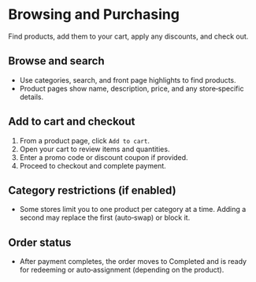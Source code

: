 # Browsing and Purchasing

Find products, add them to your cart, apply any discounts, and check out.

## Browse and search
- Use categories, search, and front page highlights to find products.
- Product pages show name, description, price, and any store‑specific details.

## Add to cart and checkout
1) From a product page, click `Add to cart`.
2) Open your cart to review items and quantities.
3) Enter a promo code or discount coupon if provided.
4) Proceed to checkout and complete payment.

## Category restrictions (if enabled)
- Some stores limit you to one product per category at a time. Adding a second may replace the first (auto‑swap) or block it.

## Order status
- After payment completes, the order moves to Completed and is ready for redeeming or auto‑assignment (depending on the product).
